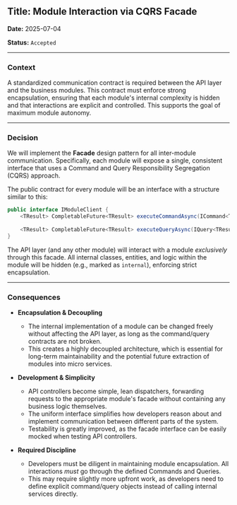 ## **Title: Module Interaction via CQRS Facade**

**Date:** 2025-07-04

**Status:** `Accepted`

---

### **Context**

A standardized communication contract is required between the API layer and the business modules. This contract must enforce strong encapsulation, ensuring that each module's internal complexity is hidden and that interactions are explicit and controlled. This supports the goal of maximum module autonomy.

---

### **Decision**

We will implement the **Facade** design pattern for all inter-module communication. Specifically, each module will expose a single, consistent interface that uses a Command and Query Responsibility Segregation (CQRS) approach.

The public contract for every module will be an interface with a structure similar to this:

```java
public interface IModuleClient {  
    <TResult> CompletableFuture<TResult> executeCommandAsync(ICommand<TResult> command);  
  
    <TResult> CompletableFuture<TResult> executeQueryAsync(IQuery<TResult> query);  
}
```

The API layer (and any other module) will interact with a module _exclusively_ through this facade. All internal classes, entities, and logic within the module will be hidden (e.g., marked as `internal`), enforcing strict encapsulation.

---

### **Consequences**

- **Encapsulation & Decoupling**
    
    - The internal implementation of a module can be changed freely without affecting the API layer, as long as the command/query contracts are not broken.
    - This creates a highly decoupled architecture, which is essential for long-term maintainability and the potential future extraction of modules into micro services.
- **Development & Simplicity**
    
    - API controllers become simple, lean dispatchers, forwarding requests to the appropriate module's facade without containing any business logic themselves.
    - The uniform interface simplifies how developers reason about and implement communication between different parts of the system.
    - Testability is greatly improved, as the facade interface can be easily mocked when testing API controllers.
- **Required Discipline**
    
    - Developers must be diligent in maintaining module encapsulation. All interactions _must_ go through the defined Commands and Queries.
    - This may require slightly more upfront work, as developers need to define explicit command/query objects instead of calling internal services directly.